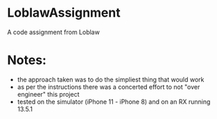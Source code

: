# LoblawAssignment
A code assignment from Loblaw

# Notes:
* the approach taken was to do the simpliest thing that would work
* as per the instructions there was a concerted effort to not "over engineer" this project 
* tested on the simulator (iPhone 11 - iPhone 8) and on an RX running 13.5.1
